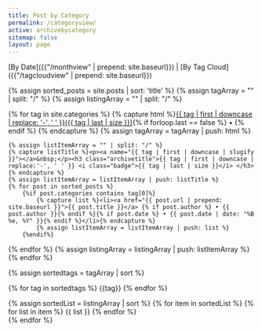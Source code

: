 ```yaml
---
title: Post by Category
permalink: /categoryview/
active: archivebycategory
sitemap: false
layout: page
---
```


[By Date]({{"/monthview" | prepend: site.baseurl}}) | [By Tag Cloud]({{"/tagcloudview" | prepend: site.baseurl}})

{% assign sorted_posts = site.posts | sort: 'title' %}
{% assign tagArray = "" | split: "/" %}
{% assign listingArray = "" | split: "/" %}

{% for tag in site.categories %}
    {% capture  html %}<a href="#{{ tag | first | downcase | slugify }}">{{ tag | first | downcase | replace: '-', ' ' }}({{ tag | last | size }})</a>{% if forloop.last == false %} • {% endif %} {% endcapture %}
    {% assign tagArray = tagArray | push: html %}

    {% assign listItemArray = "" | split: "/" %}
    {% capture listTitle %}<p><a name="{{ tag | first | downcase | slugify }}"></a>&nbsp;</p><h3 class="archivetitle">{{ tag | first | downcase | replace:'-', ' ' }} <i class="badge">{{ tag | last | size }}</i> </h3>{% endcapture %}
    {% assign listItemArray = listItemArray | push: listTitle %}
    {% for post in sorted_posts %}
        {%if post.categories contains tag[0]%}
            {% capture list %}<li><a href="{{ post.url | prepend: site.baseurl }}">{{ post.title }}</a> {% if post.author %} • {{ post.author }}{% endif %}{% if post.date %} • {{ post.date | date: "%B %e, %Y" }}{% endif %}</li>{% endcapture %}
            {% assign listItemArray = listItemArray | push: list %}
        {%endif%}
   {% endfor %}
   {% assign listingArray = listingArray | push: listItemArray %}
{% endfor %}

{% assign sortedtags = tagArray | sort %}                    
<div>
    {% for tag in sortedtags %}
        {{tag}}
    {% endfor %}
</div>

{% assign sortedList = listingArray | sort %}
{% for item in sortedList %}
    {% for list in item %}
{{ list }}
    {% endfor %}    
{% endfor %}
 